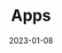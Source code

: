 ---
title: 'Apps'
url: "apps"
date: 2023-01-08
layout: apps
menu:
  main:
    name: "Apps"
    weight: 3
---